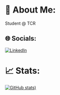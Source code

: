 # 💫 About Me:
Student @ TCR

## 🌐 Socials:
[![LinkedIn](https://img.shields.io/badge/LinkedIn-%230077B5.svg?logo=linkedin&logoColor=white)](https://linkedin.com/in/benno-van-dorst) 

# 📈 Stats:
[![GitHub stats](https://github-readme-stats.vercel.app/api?username=bennovandorst&show_icons=true&theme=dark))](https://github.com/anuraghazra/github-readme-stats)
